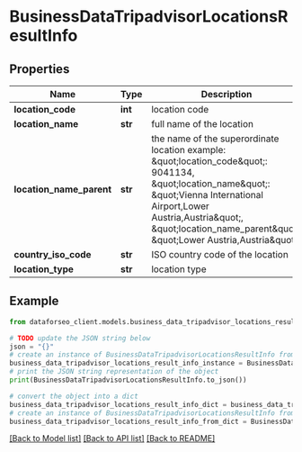 # BusinessDataTripadvisorLocationsResultInfo


## Properties

Name | Type | Description | Notes
------------ | ------------- | ------------- | -------------
**location_code** | **int** | location code | [optional] 
**location_name** | **str** | full name of the location | [optional] 
**location_name_parent** | **str** | the name of the superordinate location example: \&quot;location_code\&quot;: 9041134, \&quot;location_name\&quot;: \&quot;Vienna International Airport,Lower Austria,Austria\&quot;, \&quot;location_name_parent\&quot;: \&quot;Lower Austria,Austria\&quot; | [optional] 
**country_iso_code** | **str** | ISO country code of the location | [optional] 
**location_type** | **str** | location type | [optional] 

## Example

```python
from dataforseo_client.models.business_data_tripadvisor_locations_result_info import BusinessDataTripadvisorLocationsResultInfo

# TODO update the JSON string below
json = "{}"
# create an instance of BusinessDataTripadvisorLocationsResultInfo from a JSON string
business_data_tripadvisor_locations_result_info_instance = BusinessDataTripadvisorLocationsResultInfo.from_json(json)
# print the JSON string representation of the object
print(BusinessDataTripadvisorLocationsResultInfo.to_json())

# convert the object into a dict
business_data_tripadvisor_locations_result_info_dict = business_data_tripadvisor_locations_result_info_instance.to_dict()
# create an instance of BusinessDataTripadvisorLocationsResultInfo from a dict
business_data_tripadvisor_locations_result_info_from_dict = BusinessDataTripadvisorLocationsResultInfo.from_dict(business_data_tripadvisor_locations_result_info_dict)
```
[[Back to Model list]](../README.md#documentation-for-models) [[Back to API list]](../README.md#documentation-for-api-endpoints) [[Back to README]](../README.md)



